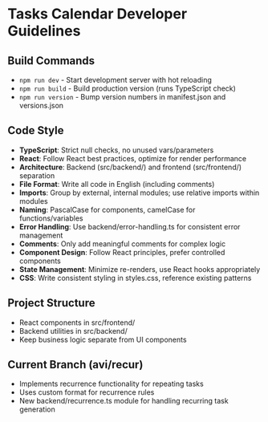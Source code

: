 # Tasks Calendar Developer Guidelines

## Build Commands
- `npm run dev` - Start development server with hot reloading
- `npm run build` - Build production version (runs TypeScript check)
- `npm run version` - Bump version numbers in manifest.json and versions.json

## Code Style
- **TypeScript**: Strict null checks, no unused vars/parameters
- **React**: Follow React best practices, optimize for render performance
- **Architecture**: Backend (src/backend/) and frontend (src/frontend/) separation
- **File Format**: Write all code in English (including comments)
- **Imports**: Group by external, internal modules; use relative imports within modules
- **Naming**: PascalCase for components, camelCase for functions/variables
- **Error Handling**: Use backend/error-handling.ts for consistent error management
- **Comments**: Only add meaningful comments for complex logic
- **Component Design**: Follow React principles, prefer controlled components
- **State Management**: Minimize re-renders, use React hooks appropriately
- **CSS**: Write consistent styling in styles.css, reference existing patterns

## Project Structure
- React components in src/frontend/
- Backend utilities in src/backend/
- Keep business logic separate from UI components

## Current Branch (avi/recur)
- Implements recurrence functionality for repeating tasks
- Uses custom format for recurrence rules
- New backend/recurrence.ts module for handling recurring task generation